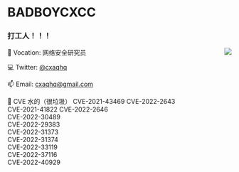# BADBOYCXCC 

### 打工人！！！


<img align="right" src="https://github-readme-stats.vercel.app/api?username=badboycxcc&count_private=true&show_icons=true&hide=prs&theme=radical" />

📖 Vocation: 网络安全研究员

💻 Twitter: [@cxaqhq](https://twitter.com/cxaqhq)

📫 Email: cxaqhq@gmail.com



🎉 CVE  水的（很垃圾）
CVE-2021-43469              CVE-2022-2643     
CVE-2021-41822              CVE-2022-2646    
CVE-2022-30489         
CVE-2022-29383  
CVE-2022-31373  
CVE-2022-31374  
CVE-2022-33119  
CVE-2022-37116   
CVE-2022-40929  
